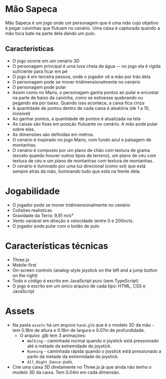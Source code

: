 # Mão Sapeca

Mão Sapeca é um jogo onde um personagem que é uma mão cujo objetivo é pegar caixinhas que flutuam no cenário. Uma caixa é capturada quando a mão toca bate na parte dela dando um pulo.

## Características

- O jogo ocorre em um cenário 3D
- O personagem principal é uma luva cheia de água -- no jogo ela é rígida suficiente para ficar em pé
- O jogo é em terceira pessoa, onde o jogador vê a mão por trás dela
- O personagem pode se mover tridimensionalmente no cenário
- O personagem pode pular
- Assim como no Mario, o personagem ganha pontos ao pular e encostar na parte de baixo da caixinha, como se estivesse quebrando ou pegando ela por baixo. Quando isso acontece, a caixa fica cinza
- A quantidade de pontos dentro de cada caixa é aleatória (de 1 a 10, invisível)
- Ao ganhar pontos, a quantidade de pontos é atualizada na tela
- As caixas são fixas em posição flutuante no cenário. A mão pode pular sobre elas.
- As dimensões são definidas em metros.
- O cenário é inspirado no jogo Mario, com fundo azul e paisagem de montanhas.
- O cenário é composto por um plano de chão com textura de grama (exceto quando houver outros tipos de terreno), um plano de céu com textura de céu e um plano de montanhas com textura de montanhas.
- O cenário é iluminado por uma luz direcional (como sol) que está sempre atrás da mão, iluminando tudo que está na frente dela.

# Jogabilidade

- O jogador pode se mover tridimensionalmente no cenário
- Colisões realisticas
- Gravidade da Terra: 9,81 m/s²
- Vento variável em direção e velocidade (entre 0 e 200m/s).
- O jogador pode pular com o botão de pulo

# Características técnicas

- Three.js
- Mobile-first
- On-screen controls (analog-style joystick on the left and a jump button on the right)
- Todo o código é escrito em JavaScript puro (sem TypeScript)
- O jogo é escrito em um único arquivo de cada tipo: HTML, CSS e JavaScript

# Assets

- Na pasta `assets` há um arquivo `hand.glb` que é o modelo 3D da mão - tem 0.18m de altura e 0.18m de largura e 0.07m de profundidade.
  - O arquivo .glb tem 3 animações:
    - `Walking` - caminhada normal quando o joystick está pressionado até a metade da extremidade do joystick.
    - `Running` - caminhada rápida quando o joystick está pressionado a partir da metade da extremidade do joystick.
    - `All_Night_Dance`: pulo.
- Crie uma caixa 3D diretamente no Three.js já que ainda não tenho o modelo 3D da caixa. Tem 0.04m em cada dimensão.
